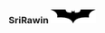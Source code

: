 ### SriRawin <img src="https://raw.githubusercontent.com/SriRawin/SriRawin/main/bat.png" width=80 height=25>
